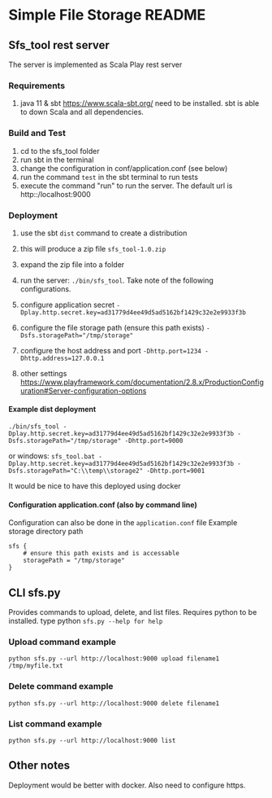 # Simple File Storage README

## Sfs_tool rest server
The server is implemented as Scala Play rest server

### Requirements
1. java 11 & sbt https://www.scala-sbt.org/ need to be installed. sbt is able to down Scala and all dependencies.

### Build and Test
1. cd to the sfs_tool folder
2. run sbt in the terminal
3. change the configuration in conf/application.conf (see below)
4. run the command `test` in the sbt terminal to run tests
5. execute the command "run" to run the server. The default url is http::/localhost:9000

### Deployment

1. use the sbt `dist` command to create a distribution
2. this will produce a zip file `sfs_tool-1.0.zip`
3. expand the zip file into a folder
4. run the server:  `./bin/sfs_tool`. Take note of the following configurations. 
5. configure application secret
  `-Dplay.http.secret.key=ad31779d4ee49d5ad5162bf1429c32e2e9933f3b`
6. configure the file storage path (ensure this path exists)
    `-Dsfs.storagePath="/tmp/storage"`
7. configure the host address and port
   `-Dhttp.port=1234 -Dhttp.address=127.0.0.1`

8. other settings
<https://www.playframework.com/documentation/2.8.x/ProductionConfiguration#Server-configuration-options>
#### Example dist deployment 
`./bin/sfs_tool -Dplay.http.secret.key=ad31779d4ee49d5ad5162bf1429c32e2e9933f3b -Dsfs.storagePath="/tmp/storage" -Dhttp.port=9000`

or windows:
`sfs_tool.bat -Dplay.http.secret.key=ad31779d4ee49d5ad5162bf1429c32e2e9933f3b -Dsfs.storagePath="C:\\temp\\storage2" -Dhttp.port=9001`

It would be nice to have this deployed using docker <TODO>

#### Configuration application.conf (also by command line)
Configuration can also be done in the `application.conf` file
Example storage directory path
```  
sfs {
    # ensure this path exists and is accessable
    storagePath = "/tmp/storage"
}
```

## CLI sfs.py
Provides commands to upload, delete, and list files. Requires python to be installed.
type python `sfs.py --help for help`

### Upload command example
`python sfs.py --url http://localhost:9000 upload filename1 /tmp/myfile.txt`

### Delete command example
`python sfs.py --url http://localhost:9000 delete filename1`

### List command example
`python sfs.py --url http://localhost:9000 list`


## Other notes
Deployment would be better with docker. Also need to configure https.


